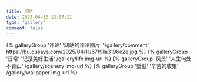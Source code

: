 ```yaml
---
title: 照片
date: 2025-04-16 13:07:11
type: 'gallery'
comment: false
---
```


<div class="gallery-group-main">
{% galleryGroup '评论' '网站的评论图片' '/gallery/comment' https://bu.dusays.com/2025/04/11/67f91a3196e2e.jpg %}
{% galleryGroup '日常' '记录美好生活' /gallery/life img-url %}
{% galleryGroup '风景' '人生何处不青山' /gallery/scenery img-url %}
{% galleryGroup '壁纸' '辛苦的收集' /gallery/wallpaper img-url %}
</div>
